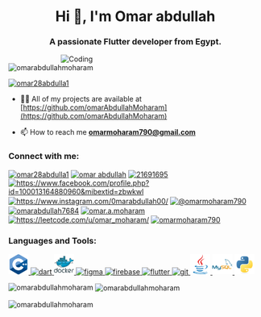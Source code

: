 
<h1 align="center">Hi 👋, I'm Omar abdullah</h1>
<h3 align="center">A passionate Flutter developer from Egypt.</h3>
<img align="right" alt="Coding" width="400" src="https://paradox.ba/paradox/wp-content/uploads/2019/10/4paradox-animation-min.gif">
<p align="left"> <img src="https://komarev.com/ghpvc/?username=omarabdullahmoharam&label=Profile%20views&color=0e75b6&style=flat" alt="omarabdullahmoharam" /> </p>

<p align="left"> <a href="https://twitter.com/omar28abdulla1" target="blank"><img src="https://img.shields.io/twitter/follow/omar28abdulla1?logo=twitter&style=for-the-badge" alt="omar28abdulla1" /></a> </p>

- 👨‍💻 All of my projects are available at [https://github.com/omarAbdullahMoharam](https://github.com/omarAbdullahMoharam)

- 📫 How to reach me **omarmoharam790@gmail.com**

<h3 align="left">Connect with me:</h3>
<p align="left">
<a href="https://twitter.com/omar28abdulla1" target="blank"><img align="center" src="https://raw.githubusercontent.com/rahuldkjain/github-profile-readme-generator/master/src/images/icons/Social/twitter.svg" alt="omar28abdulla1" height="30" width="40" /></a>
<a href="https://www.linkedin.com/in/omar-abdullah-741547223/" target="blank"><img align="center" src="https://raw.githubusercontent.com/rahuldkjain/github-profile-readme-generator/master/src/images/icons/Social/linked-in-alt.svg" alt="omar abdullah" height="30" width="40" /></a>
<a href="https://stackoverflow.com/users/21691695" target="blank"><img align="center" src="https://raw.githubusercontent.com/rahuldkjain/github-profile-readme-generator/master/src/images/icons/Social/stack-overflow.svg" alt="21691695" height="30" width="40" /></a>
<a href="https://www.facebook.com/profile.php?id=100013164880960" target="blank"><img align="center" src="https://raw.githubusercontent.com/rahuldkjain/github-profile-readme-generator/master/src/images/icons/Social/facebook.svg" alt="https://www.facebook.com/profile.php?id=100013164880960&mibextid=zbwkwl" height="30" width="40" /></a>
<a href="https://www.instagram.com/0marabdullah00/" target="blank"><img align="center" src="https://raw.githubusercontent.com/rahuldkjain/github-profile-readme-generator/master/src/images/icons/Social/instagram.svg" alt="https://www.instagram.com/0marabdullah00/" height="30" width="40" /></a>
<a href="https://medium.com/@omarmoharam790" target="blank"><img align="center" src="https://raw.githubusercontent.com/rahuldkjain/github-profile-readme-generator/master/src/images/icons/Social/medium.svg" alt="@omarmoharam790" height="30" width="40" /></a>
<a href="https://www.youtube.com/channel/UCs0z3Uhu6qhdzIkLWOhLZRg" target="blank"><img align="center" src="https://raw.githubusercontent.com/rahuldkjain/github-profile-readme-generator/master/src/images/icons/Social/youtube.svg" alt="omarabdullah7684" height="30" width="40" /></a>
<a href="https://codeforces.com/profile/omar.a.moharam" target="blank"><img align="center" src="https://raw.githubusercontent.com/rahuldkjain/github-profile-readme-generator/master/src/images/icons/Social/codeforces.svg" alt="omar.a.moharam" height="30" width="40" /></a>
<a href="https://www.leetcode.com/omar_moharam" target="blank"><img align="center" src="https://raw.githubusercontent.com/rahuldkjain/github-profile-readme-generator/master/src/images/icons/Social/leet-code.svg" alt="https://leetcode.com/u/omar_moharam/" height="30" width="40" /></a>
<a href="https://auth.geeksforgeeks.org/user/omarmoharam790" target="blank"><img align="center" src="https://raw.githubusercontent.com/rahuldkjain/github-profile-readme-generator/master/src/images/icons/Social/geeks-for-geeks.svg" alt="omarmoharam790" height="30" width="40" /></a>
</p>

<h3 align="left">Languages and Tools:</h3>
<p align="left"> <a href="https://www.w3schools.com/cpp/" target="_blank" rel="noreferrer"> <img src="https://raw.githubusercontent.com/devicons/devicon/master/icons/cplusplus/cplusplus-original.svg" alt="cplusplus" width="40" height="40"/> </a> <a href="https://dart.dev" target="_blank" rel="noreferrer"> <img src="https://www.vectorlogo.zone/logos/dartlang/dartlang-icon.svg" alt="dart" width="40" height="40"/> </a> <a href="https://www.docker.com/" target="_blank" rel="noreferrer"> <img src="https://raw.githubusercontent.com/devicons/devicon/master/icons/docker/docker-original-wordmark.svg" alt="docker" width="40" height="40"/> </a> <a href="https://www.figma.com/" target="_blank" rel="noreferrer"> <img src="https://www.vectorlogo.zone/logos/figma/figma-icon.svg" alt="figma" width="40" height="40"/> </a> <a href="https://firebase.google.com/" target="_blank" rel="noreferrer"> <img src="https://www.vectorlogo.zone/logos/firebase/firebase-icon.svg" alt="firebase" width="40" height="40"/> </a> <a href="https://flutter.dev" target="_blank" rel="noreferrer"> <img src="https://www.vectorlogo.zone/logos/flutterio/flutterio-icon.svg" alt="flutter" width="40" height="40"/> </a> <a href="https://git-scm.com/" target="_blank" rel="noreferrer"> <img src="https://www.vectorlogo.zone/logos/git-scm/git-scm-icon.svg" alt="git" width="40" height="40"/> </a> <a href="https://www.java.com" target="_blank" rel="noreferrer"> <img src="https://raw.githubusercontent.com/devicons/devicon/master/icons/java/java-original.svg" alt="java" width="40" height="40"/> </a> <a href="https://www.mysql.com/" target="_blank" rel="noreferrer"> <img src="https://raw.githubusercontent.com/devicons/devicon/master/icons/mysql/mysql-original-wordmark.svg" alt="mysql" width="40" height="40"/> </a> <a href="https://www.python.org" target="_blank" rel="noreferrer"> <img src="https://raw.githubusercontent.com/devicons/devicon/master/icons/python/python-original.svg" alt="python" width="40" height="40"/> </a> </p>

<p><img align="left" src="https://github-readme-stats.vercel.app/api/top-langs?username=omarabdullahmoharam&show_icons=true&locale=en&layout=compact" alt="omarabdullahmoharam" /></p>

<p>&nbsp;<img align="center" src="https://github-readme-stats.vercel.app/api?username=omarabdullahmoharam&show_icons=true&locale=en" alt="omarabdullahmoharam" /></p>

<p><img align="center" src="https://github-readme-streak-stats.herokuapp.com/?user=omarabdullahmoharam&" alt="omarabdullahmoharam" /></p>

